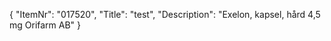 {
  "ItemNr": "017520",
  "Title": "test",
  "Description": "Exelon, kapsel, hård 4,5 mg Orifarm AB"
}